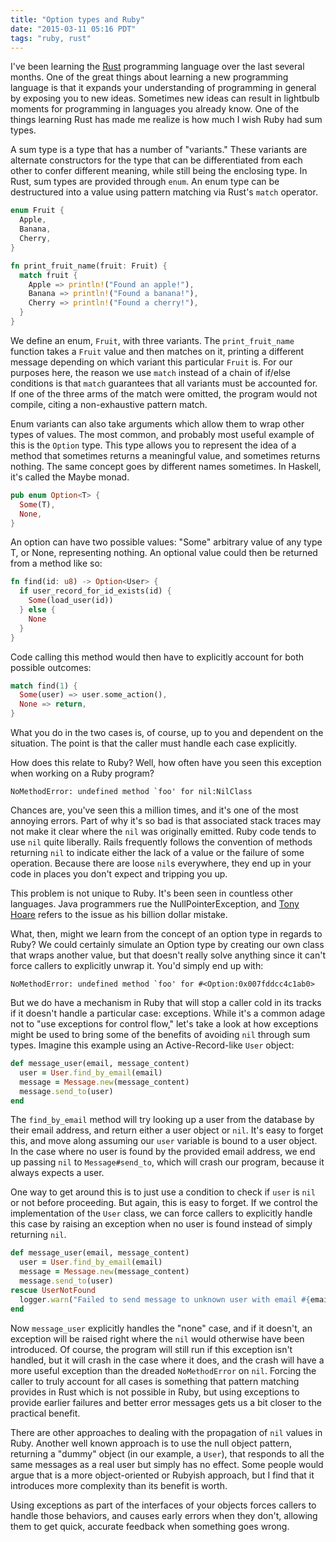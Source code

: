```yaml
---
title: "Option types and Ruby"
date: "2015-03-11 05:16 PDT"
tags: "ruby, rust"
---
```

I've been learning the [Rust](http://www.rust-lang.org/) programming language over the last several months. One of the great things about learning a new programming language is that it expands your understanding of programming in general by exposing you to new ideas. Sometimes new ideas can result in lightbulb moments for programming in languages you already know. One of the things learning Rust has made me realize is how much I wish Ruby had sum types.

A sum type is a type that has a number of "variants." These variants are alternate constructors for the type that can be differentiated from each other to confer different meaning, while still being the enclosing type. In Rust, sum types are provided through `enum`. An enum type can be destructured into a value using pattern matching via Rust's `match` operator.

~~~ rust
enum Fruit {
  Apple,
  Banana,
  Cherry,
}

fn print_fruit_name(fruit: Fruit) {
  match fruit {
    Apple => println!("Found an apple!"),
    Banana => println!("Found a banana!"),
    Cherry => println!("Found a cherry!"),
  }
}
~~~

We define an enum, `Fruit`, with three variants. The `print_fruit_name` function takes a `Fruit` value and then matches on it, printing a different message depending on which variant this particular `Fruit` is. For our purposes here, the reason we use `match` instead of a chain of if/else conditions is that `match` guarantees that all variants must be accounted for. If one of the three arms of the match were omitted, the program would not compile, citing a non-exhaustive pattern match.

Enum variants can also take arguments which allow them to wrap other types of values. The most common, and probably most useful example of this is the `Option` type. This type allows you to represent the idea of a method that sometimes returns a meaningful value, and sometimes returns nothing. The same concept goes by different names sometimes. In Haskell, it's called the Maybe monad.

~~~ rust
pub enum Option<T> {
  Some(T),
  None,
}
~~~

An option can have two possible values: "Some" arbitrary value of any type T, or None, representing nothing. An optional value could then be returned from a method like so:

~~~ rust
fn find(id: u8) -> Option<User> {
  if user_record_for_id_exists(id) {
    Some(load_user(id))
  } else {
    None
  }
}
~~~

Code calling this method would then have to explicitly account for both possible outcomes:

~~~ rust
match find(1) {
  Some(user) => user.some_action(),
  None => return,
}
~~~

What you do in the two cases is, of course, up to you and dependent on the situation. The point is that the caller must handle each case explicitly.

How does this relate to Ruby? Well, how often have you seen this exception when working on a Ruby program?

~~~ text
NoMethodError: undefined method `foo' for nil:NilClass
~~~

Chances are, you've seen this a million times, and it's one of the most annoying errors. Part of why it's so bad is that associated stack traces may not make it clear where the `nil` was originally emitted. Ruby code tends to use `nil` quite liberally. Rails frequently follows the convention of methods returning `nil` to indicate either the lack of a value or the failure of some operation. Because there are loose `nil`s everywhere, they end up in your code in places you don't expect and tripping you up.

This problem is not unique to Ruby. It's been seen in countless other languages. Java programmers rue the NullPointerException, and [Tony Hoare](https://en.wikipedia.org/wiki/Tony_Hoare) refers to the issue as his billion dollar mistake.

What, then, might we learn from the concept of an option type in regards to Ruby? We could certainly simulate an Option type by creating our own class that wraps another value, but that doesn't really solve anything since it can't force callers to explicitly unwrap it. You'd simply end up with:

~~~ text
NoMethodError: undefined method `foo' for #<Option:0x007fddcc4c1ab0>
~~~

But we do have a mechanism in Ruby that will stop a caller cold in its tracks if it doesn't handle a particular case: exceptions. While it's a common adage not to "use exceptions for control flow," let's take a look at how exceptions might be used to bring some of the benefits of avoiding `nil` through sum types. Imagine this example using an Active-Record-like `User` object:

~~~ ruby
def message_user(email, message_content)
  user = User.find_by_email(email)
  message = Message.new(message_content)
  message.send_to(user)
end
~~~

The `find_by_email` method will try looking up a user from the database by their email address, and return either a user object or `nil`. It's easy to forget this, and move along assuming our `user` variable is bound to a user object. In the case where no user is found by the provided email address, we end up passing `nil` to `Message#send_to`, which will crash our program, because it always expects a user.

One way to get around this is to just use a condition to check if `user` is `nil` or not before proceeding. But again, this is easy to forget. If we control the implementation of the `User` class, we can force callers to explicitly handle this case by raising an exception when no user is found instead of simply returning `nil`.

~~~ ruby
def message_user(email, message_content)
  user = User.find_by_email(email)
  message = Message.new(message_content)
  message.send_to(user)
rescue UserNotFound
  logger.warn("Failed to send message to unknown user with email #{email}.")
end
~~~

Now `message_user` explicitly handles the "none" case, and if it doesn't, an exception will be raised right where the `nil` would otherwise have been introduced. Of course, the program will still run if this exception isn't handled, but it will crash in the case where it does, and the crash will have a more useful exception than the dreaded `NoMethodError` on `nil`. Forcing the caller to truly account for all cases is something that pattern matching provides in Rust which is not possible in Ruby, but using exceptions to provide earlier failures and better error messages gets us a bit closer to the practical benefit.

There are other approaches to dealing with the propagation of `nil` values in Ruby. Another well known approach is to use the null object pattern, returning a "dummy" object (in our example, a `User`), that responds to all the same messages as a real user but simply has no effect. Some people would argue that is a more object-oriented or Rubyish approach, but I find that it introduces more complexity than its benefit is worth.

Using exceptions as part of the interfaces of your objects forces callers to handle those behaviors, and causes early errors when they don't, allowing them to get quick, accurate feedback when something goes wrong.
